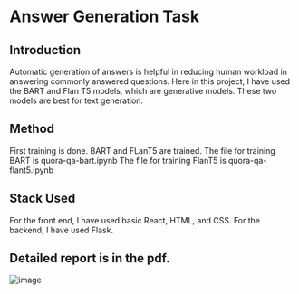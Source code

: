 # Answer Generation Task
## Introduction
Automatic generation of answers is helpful in reducing human workload in answering commonly answered questions.
Here in this project, I have used the BART and Flan T5 models, which are generative models. These two models are best for text generation.

## Method
First training is done.
BART and FLanT5 are trained.
The file for training BART is quora-qa-bart.ipynb
The file for training FlanT5 is quora-qa-flant5.ipynb

## Stack Used
For the front end, I have used basic React, HTML, and CSS.
For the backend, I have used Flask.

## Detailed report is in the pdf.

![image](https://github.com/user-attachments/assets/f90a7f24-f9c2-4c1d-a6a3-4191e6293445)
